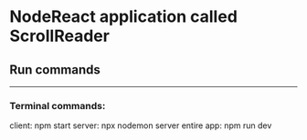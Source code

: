# NodeReact application called ScrollReader

## Run commands
----------------------------------
### Terminal commands:
client: npm start
server: npx nodemon server
entire app: npm run dev